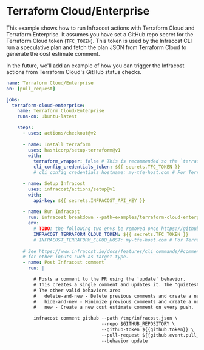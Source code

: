 # Terraform Cloud/Enterprise

This example shows how to run Infracost actions with Terraform Cloud and Terraform Enterprise. It assumes you have set a GitHub repo secret for the Terraform Cloud token (`TFC_TOKEN`). This token is used by the Infracost CLI run a speculative plan and fetch the plan JSON from Terraform Cloud to generate the cost estimate comment.

In the future, we'll add an example of how you can trigger the Infracost actions from Terraform Cloud's GitHub status checks.

[//]: <> (BEGIN EXAMPLE)
```yml
name: Terraform Cloud/Enterprise
on: [pull_request]

jobs:
  terraform-cloud-enterprise:
    name: Terraform Cloud/Enterprise
    runs-on: ubuntu-latest

    steps:
      - uses: actions/checkout@v2
      
      - name: Install terraform
        uses: hashicorp/setup-terraform@v1
        with:
          terraform_wrapper: false # This is recommended so the `terraform show` command outputs valid JSON
          cli_config_credentials_token: ${{ secrets.TFC_TOKEN }}
          # cli_config_credentials_hostname: my-tfe-host.com # For Terraform Enterprise users only

      - name: Setup Infracost
        uses: infracost/actions/setup@v1
        with:
          api-key: ${{ secrets.INFRACOST_API_KEY }}
          
      - name: Run Infracost
        run: infracost breakdown --path=examples/terraform-cloud-enterprise/code --format=json --out-file=/tmp/infracost.json
        env:
          # TODO: the following two envs be removed once https://github.com/infracost/infracost/pull/1148 is released in v0.9.14 of the CLI (https://github.com/infracost/infracost/releases)
          INFRACOST_TERRAFORM_CLOUD_TOKEN: ${{ secrets.TFC_TOKEN }} 
          # INFRACOST_TERRAFORM_CLOUD_HOST: my-tfe-host.com # For Terraform Enterprise users only.
        
      # See https://www.infracost.io/docs/features/cli_commands/#comment-on-pull-requests
      # for other inputs such as target-type.
      - name: Post Infracost comment
        run: |

          # Posts a comment to the PR using the 'update' behavior.
          # This creates a single comment and updates it. The "quietest" option.
          # The other valid behaviors are:
          #   delete-and-new - Delete previous comments and create a new one.
          #   hide-and-new - Minimize previous comments and create a new one.
          #   new - Create a new cost estimate comment on every push.

          infracost comment github --path /tmp/infracost.json \
                                   --repo $GITHUB_REPOSITORY \
                                   --github-token ${{github.token}} \
                                   --pull-request ${{github.event.pull_request.number}} \
                                   --behavior update
```
[//]: <> (END EXAMPLE)
